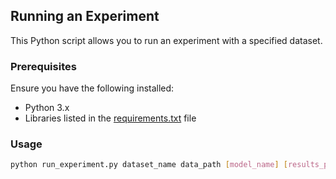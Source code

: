 ## Running an Experiment

This Python script allows you to run an experiment with a specified dataset.

### Prerequisites

Ensure you have the following installed:

- Python 3.x
- Libraries listed in the [requirements.txt](requirements.txt) file

### Usage

```bash
python run_experiment.py dataset_name data_path [model_name] [results_path] [generate_metrics]